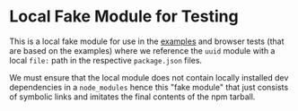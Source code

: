 # Local Fake Module for Testing

This is a local fake module for use in the [examples](../examples) and browser tests (that are
based on the examples) where we reference the `uuid` module with a local `file:` path in the
respective `package.json` files.

We must ensure that the local module does not contain locally installed dev dependencies in a
`node_modules` hence this "fake module" that just consists of symbolic links and imitates the final
contents of the npm tarball.
